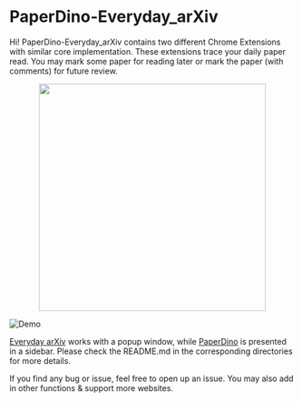 # PaperDino-Everyday_arXiv

Hi! PaperDino-Everyday_arXiv contains two different Chrome Extensions with similar core implementation. These extensions trace your daily paper read. You may mark some paper for reading later or mark the paper (with comments) for future review.

<center>
<img src="https://github.com/dibbla/PaperDino-Everyday_arXiv/blob/main/Popup%20version/Everyday-arXiv/images/Intro-1.png?raw=true" width=400px>
</center>

![Demo](https://github.com/dibbla/PaperDino-Everyday_arXiv/blob/main/Sidebar%20version/images/demo.gif?raw=true)

[Everyday arXiv](https://github.com/dibbla/PaperDino-Everyday_arXiv/tree/main/Popup%20version) works with a popup window, while [PaperDino](https://github.com/dibbla/PaperDino-Everyday_arXiv/tree/main/Sidebar%20version) is presented in a sidebar. Please check the README.md in the corresponding directories for more details.

If you find any bug or issue, feel free to open up an issue. You may also add in other functions & support more websites.
